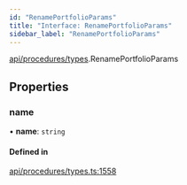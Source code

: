 ```yaml
---
id: "RenamePortfolioParams"
title: "Interface: RenamePortfolioParams"
sidebar_label: "RenamePortfolioParams"
---
```


[api/procedures/types](../../../../../modules/API/Procedures/Types/Types.md).RenamePortfolioParams

## Properties

### name

• **name**: `string`

#### Defined in

[api/procedures/types.ts:1558](https://github.com/PolymeshAssociation/polymesh-sdk/blob/b55e63737/src/api/procedures/types.ts#L1558)
